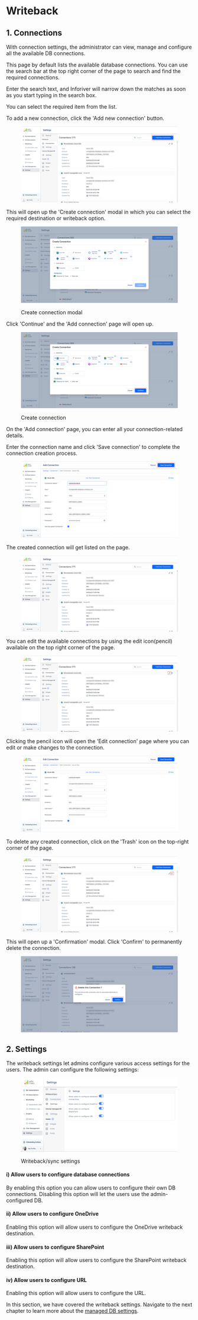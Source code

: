 # Writeback

## 1. Connections

With connection settings, the administrator can view, manage and configure all the available DB connections.&#x20;

This page by default lists the available database connections. You can use the search bar at the top right corner of the page to search and find the required connections.&#x20;

Enter the search text, and Inforiver will narrow down the matches as soon as you start typing in the search box.&#x20;

You can select the required item from the list.

To add a new connection, click the 'Add new connection' button.&#x20;

<figure><img src="../../../.gitbook/assets/add-connection.png" alt=""><figcaption></figcaption></figure>

This will open up the 'Create connection' modal in which you can select the required destination or writeback option.

<figure><img src="../../../.gitbook/assets/create-connection.png" alt=""><figcaption><p>Create connection modal</p></figcaption></figure>

Click 'Continue' and the 'Add connection' page will open up.

<figure><img src="../../../.gitbook/assets/create-connection-option.png" alt=""><figcaption><p>Create connection</p></figcaption></figure>

On the 'Add connection' page, you can enter all your connection-related details.

Enter the connection name and click 'Save connection' to complete the connection creation process.

<figure><img src="../../../.gitbook/assets/save-connection.png" alt=""><figcaption></figcaption></figure>

The created connection will get listed on the page.

<figure><img src="../../../.gitbook/assets/connection-details.png" alt=""><figcaption></figcaption></figure>

You can edit the available connections by using the edit icon(pencil) available on the top right corner of the page.

<figure><img src="../../../.gitbook/assets/edit-connection (2).png" alt=""><figcaption></figcaption></figure>

Clicking the pencil icon will open the 'Edit connection' page where you can edit or make changes to the connection.

<figure><img src="../../../.gitbook/assets/edit-connection (1).png" alt=""><figcaption></figcaption></figure>

To delete any created connection, click on the 'Trash' icon on the top-right corner of the page.

<figure><img src="../../../.gitbook/assets/delete-connection.png" alt=""><figcaption></figcaption></figure>

This will open up a 'Confirmation' modal. Click 'Confirm' to permanently delete the connection.

<figure><img src="../../../.gitbook/assets/confirm-delete-connection.png" alt=""><figcaption></figcaption></figure>

## 2. Settings

The writeback settings let admins configure various access settings for the users. The admin can configure the following settings:

<figure><img src="../../../.gitbook/assets/image (35).png" alt=""><figcaption><p>Writeback/sync settings</p></figcaption></figure>

#### **i) Allow users to configure database connections**&#x20;

By enabling this option you can allow users to configure their own DB connections. Disabling this option will let the users use the admin-configured DB.

#### **ii) Allow users to configure OneDrive**&#x20;

Enabling this option will allow users to configure the OneDrive writeback destination.

#### **iii) Allow users to configure SharePoint**&#x20;

Enabling this option will allow users to configure the SharePoint writeback destination.

#### **iv) Allow users to configure URL**&#x20;

Enabling this option will allow users to configure the URL.

In this section, we have covered the writeback settings. Navigate to the next chapter to learn more about the [managed DB settings](managed-db.md).
